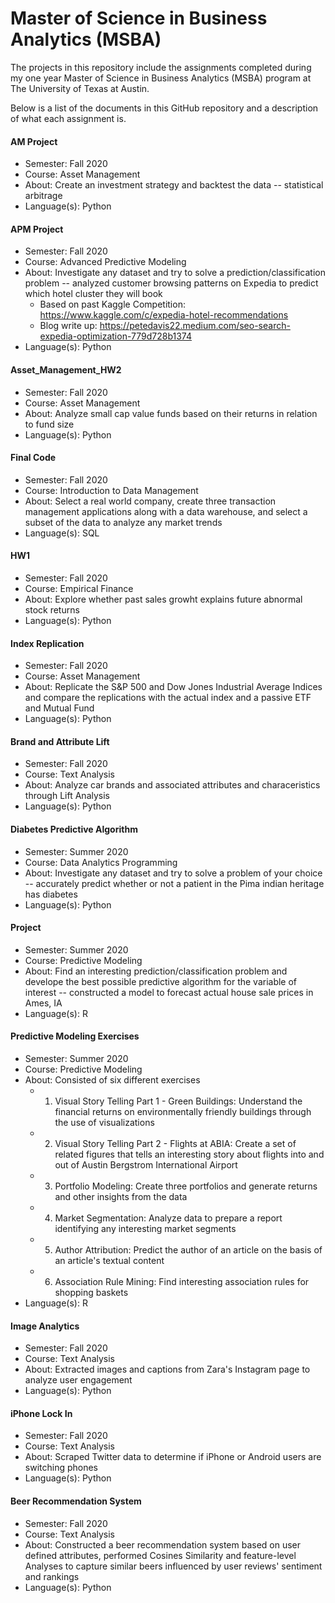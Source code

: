 # Master of Science in Business Analytics (MSBA)
The projects in this repository include the assignments completed during my one year Master of Science in Business Analytics (MSBA) program at The University of Texas at Austin.

Below is a list of the documents in this GitHub repository and a description of what each assignment is.

#### AM Project
* Semester: Fall 2020
* Course: Asset Management
* About: Create an investment strategy and backtest the data -- statistical arbitrage
* Language(s): Python

#### APM Project
* Semester: Fall 2020
* Course: Advanced Predictive Modeling
* About: Investigate any dataset and try to solve a prediction/classification problem -- analyzed customer browsing patterns on Expedia to predict which hotel cluster they will book
    * Based on past Kaggle Competition: https://www.kaggle.com/c/expedia-hotel-recommendations
    * Blog write up: https://petedavis22.medium.com/seo-search-expedia-optimization-779d728b1374
* Language(s): Python

#### Asset_Management_HW2
* Semester: Fall 2020
* Course: Asset Management
* About: Analyze small cap value funds based on their returns in relation to fund size
* Language(s): Python

#### Final Code
* Semester: Fall 2020
* Course: Introduction to Data Management
* About: Select a real world company, create three transaction management applications along with a data warehouse, and select a subset of the data to analyze any market trends
* Language(s): SQL

#### HW1
* Semester: Fall 2020
* Course: Empirical Finance
* About: Explore whether past sales growht explains future abnormal stock returns
* Language(s): Python

#### Index Replication
* Semester: Fall 2020
* Course: Asset Management
* About: Replicate the S&P 500 and Dow Jones Industrial Average Indices and compare the replications with the actual index and a passive ETF and Mutual Fund
* Language(s): Python

#### Brand and Attribute Lift
* Semester: Fall 2020
* Course: Text Analysis
* About: Analyze car brands and associated attributes and characeristics through Lift Analysis
* Language(s): Python

#### Diabetes Predictive Algorithm
* Semester: Summer 2020
* Course: Data Analytics Programming
* About: Investigate any dataset and try to solve a problem of your choice -- accurately predict whether or not a patient in the Pima indian heritage has diabetes
* Language(s): Python

#### Project
* Semester: Summer 2020
* Course: Predictive Modeling
* About: Find an interesting prediction/classification problem and develope the best possible predictive algorithm for the variable of interest -- constructed a model to forecast actual house sale prices in Ames, IA
* Language(s): R

#### Predictive Modeling Exercises
* Semester: Summer 2020
* Course: Predictive Modeling
* About: Consisted of six different exercises
    * 1. Visual Story Telling Part 1 - Green Buildings: Understand the financial returns on environmentally friendly buildings through the use of visualizations
    * 2. Visual Story Telling Part 2 - Flights at ABIA: Create a set of related figures that tells an interesting story about flights into and out of Austin Bergstrom International Airport
    * 3. Portfolio Modeling: Create three portfolios and generate returns and other insights from the data
    * 4. Market Segmentation: Analyze data to prepare a report identifying any interesting market segments
    * 5. Author Attribution: Predict the author of an article on the basis of an article's textual content
    * 6. Association Rule Mining: Find interesting association rules for shopping baskets
* Language(s): R

#### Image Analytics
* Semester: Fall 2020
* Course: Text Analysis
* About: Extracted images and captions from Zara's Instagram page to analyze user engagement
* Language(s): Python

#### iPhone Lock In
* Semester: Fall 2020
* Course: Text Analysis
* About: Scraped Twitter data to determine if iPhone or Android users are switching phones
* Language(s): Python

#### Beer Recommendation System
* Semester: Fall 2020
* Course: Text Analysis
* About: Constructed a beer recommendation system based on user defined attributes, performed Cosines Similarity and feature-level Analyses to capture similar beers influenced by user reviews' sentiment and rankings
* Language(s): Python
